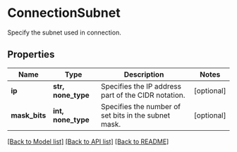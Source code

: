 # ConnectionSubnet

Specify the subnet used in connection.

## Properties
Name | Type | Description | Notes
------------ | ------------- | ------------- | -------------
**ip** | **str, none_type** | Specifies the IP address part of the CIDR notation. | [optional] 
**mask_bits** | **int, none_type** | Specifies the number of set bits in the subnet mask. | [optional] 

[[Back to Model list]](../README.md#documentation-for-models) [[Back to API list]](../README.md#documentation-for-api-endpoints) [[Back to README]](../README.md)


